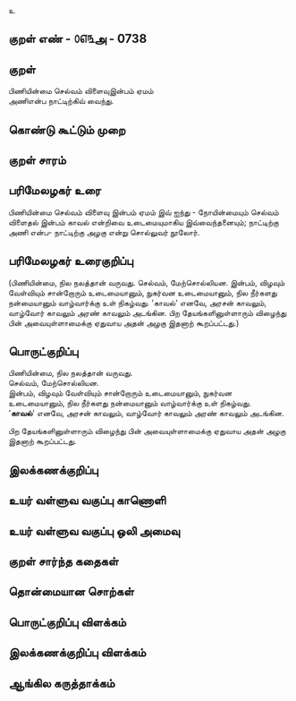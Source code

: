 உ

## குறள் எண் - ௦௭௩அ - 0738


## குறள் 
பிணியின்மை செல்வம் விளைவுஇன்பம் ஏமம்  
அணிஎன்ப நாட்டிற்கிவ் வைந்து.

## கொண்டு கூட்டும் முறை


## குறள் சாரம் 


## பரிமேலழகர் உரை

பிணியின்மை செல்வம் விளைவு இன்பம் ஏமம் இவ் ஐந்து - நோயின்மையும் செல்வம் விளைதல் இன்பம் காவல் என்றிவை உடைமையுமாகிய இவ்வைந்தனையும்; நாட்டிற்கு அணி என்ப- நாட்டிற்கு அழகு என்று சொல்லுவர் நூலோர்.

## பரிமேலழகர் உரைகுறிப்பு   

 (பிணியின்மை, நில நலத்தான் வருவது. செல்வம், மேற்சொல்லியன. இன்பம், விழவும் வேள்வியும் சான்றோரும் உடைமையானும், நுகர்வன உடைமையானும், நில நீர்களது நன்மையானும் வாழ்வார்க்கு உள் நிகழ்வது. 'காவல்' எனவே, அரசன் காவலும், வாழ்வோர் காவலும் அரண் காவலும் அடங்கின. பிற தேயங்களினுள்ளாரும் விழைந்து பின் அவையுள்ளாமைக்கு ஏதுவாய அதன் அழகு இதனாற் கூறப்பட்டது.)


## பொருட்குறிப்பு 

பிணியின்மை, நில நலத்தான் வருவது.   
செல்வம், மேற்சொல்லியன.   
இன்பம், விழவும் வேள்வியும் சான்றோரும் உடைமையானும், நுகர்வன உடைமையானும், நில நீர்களது நன்மையானும் வாழ்வார்க்கு உள் நிகழ்வது.   
'**காவல்**' எனவே, அரசன் காவலும், வாழ்வோர் காவலும் அரண் காவலும் அடங்கின.   

பிற தேயங்களினுள்ளாரும் விழைந்து பின் அவையுள்ளாமைக்கு ஏதுவாய அதன் அழகு இதனாற் கூறப்பட்டது.

## இலக்கணக்குறிப்பு  


## உயர் வள்ளுவ வகுப்பு காணொளி


## உயர் வள்ளுவ வகுப்பு ஒலி அமைவு 

 
## குறள் சார்ந்த கதைகள் 


## தொன்மையான சொற்கள்


## பொருட்குறிப்பு விளக்கம்


## இலக்கணக்குறிப்பு விளக்கம்


## ஆங்கில கருத்தாக்கம் 


